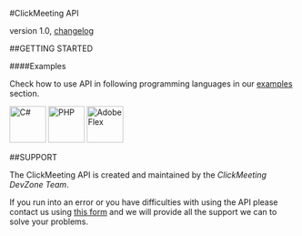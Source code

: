 #ClickMeeting API

version 1.0, [changelog](#changelog)

##GETTING STARTED

####Examples

Check how to use API in following programming languages in our [examples](https://github.com/ClickMeeting/DevZone/tree/master/API/examples) section.

<img src="http://upload.wikimedia.org/wikipedia/commons/7/72/Logo_C_Sharp.png" height="64" title="C#" alt="C#"/>
<img src="http://upload.wikimedia.org/wikipedia/commons/thumb/2/27/PHP-logo.svg/220px-PHP-logo.svg.png" height="64" title="PHP" alt="PHP"/>
<img src="http://upload.wikimedia.org/wikipedia/commons/8/8f/Adobe_Flex.png" height="64" title="AdobeFlex" alt="Adobe Flex"/>

##SUPPORT

The ClickMeeting API is created and maintained by the *ClickMeeting DevZone Team*.

If you run into an error or you have difficulties with using the API please contact us using [this form](http://www.clickmeeting.com/contact_us.html) and we will provide all the support we can to solve your problems.